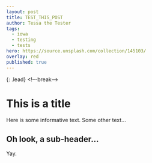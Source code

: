 ```yaml
---
layout: post
title: TEST_THIS_POST
author: Tessa the Tester
tags:
  - iowa
  - testing
  - tests
hero: https://source.unsplash.com/collection/145103/
overlay: red
published: true
---
```

{: .lead}
<!–-break-–>
#  This is a title
Here is some informative text.
Some other text...

##  Oh look, a sub-header...
Yay.